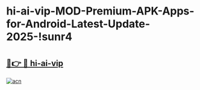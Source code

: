 # hi-ai-vip-MOD-Premium-APK-Apps-for-Android-Latest-Update-2025-!sunr4

# <h2><a href="https://qxfeyo.esa.edu.pl?title=hi-ai-vip&ref=sunr4">🔗👉 🔴 hi-ai-vip</a></h2>

[![acn](https://github.com/user-attachments/assets/0f9c940e-d8b0-45ae-aac7-cd30a18b3e1c)](https://qxfeyo.esa.edu.pl?title=hi-ai-vip&ref=sunr4)

